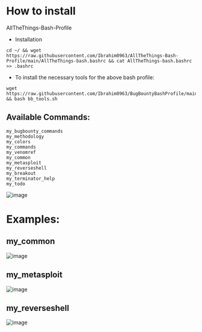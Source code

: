 # How to install

AllTheThings-Bash-Profile
- Installation
```
cd ~/ && wget https://raw.githubusercontent.com/Ibrahim0963/AllTheThings-Bash-Profile/main/AllTheThings-bash.bashrc && cat AllTheThings-bash.bashrc >> .bashrc
```

- To install the necessary tools for the above bash profile:
```
wget https://raw.githubusercontent.com/Ibrahim0963/BugBountyBashProfile/main/bb_tools.sh && bash bb_tools.sh
```

## Available Commands:
```
my_bugbounty_commands
my_methodology
my_colors
my_commands
my_venomref
my_common
my_metasploit
my_reverseshell
my_breakout
my_terminator_help
my_todo
```
![image](https://github.com/Ibrahim0963/AllTheThings-Bash-Profile/assets/48016716/04d17a86-3053-44b3-a11a-b28fb7d42311)

# Examples:
## my_common
![image](https://github.com/Ibrahim0963/AllTheThings-Bash-Profile/assets/48016716/9d2dc06f-ec43-47c6-b040-0656ae0da2e6)

## my_metasploit
![image](https://github.com/Ibrahim0963/AllTheThings-Bash-Profile/assets/48016716/fadb38d3-18e2-4560-80af-099a0b2df610)

## my_reverseshell
![image](https://github.com/Ibrahim0963/AllTheThings-Bash-Profile/assets/48016716/f0816b2e-ab87-4d58-949a-0e0b93c77623)





















